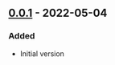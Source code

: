 ## [0.0.1] - 2022-05-04
### Added
- Initial version

[0.0.1]: https://github.com/f3ath/migrant-db-sqlite/releases/tag/0.0.1